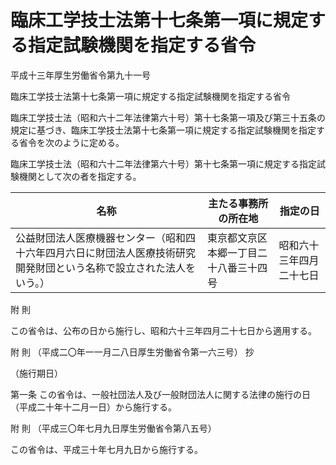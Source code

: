 # 臨床工学技士法第十七条第一項に規定する指定試験機関を指定する省令

平成十三年厚生労働省令第九十一号

臨床工学技士法第十七条第一項に規定する指定試験機関を指定する省令

臨床工学技士法（昭和六十二年法律第六十号）第十七条第一項及び第三十五条の規定に基づき、臨床工学技士法第十七条第一項に規定する指定試験機関を指定する省令を次のように定める。

臨床工学技士法（昭和六十二年法律第六十号）第十七条第一項に規定する指定試験機関として次の者を指定する。

名称 | 主たる事務所の所在地 | 指定の日  
---|---|---  
公益財団法人医療機器センター（昭和四十六年四月六日に財団法人医療技術研究開発財団という名称で設立された法人をいう。） | 東京都文京区本郷一丁目二十八番三十四号 | 昭和六十三年四月二十七日  
  
附 則

この省令は、公布の日から施行し、昭和六十三年四月二十七日から適用する。

附 則 （平成二〇年一一月二八日厚生労働省令第一六三号） 抄

（施行期日）

第一条 この省令は、一般社団法人及び一般財団法人に関する法律の施行の日（平成二十年十二月一日）から施行する。

附 則 （平成三〇年七月九日厚生労働省令第八五号）

この省令は、平成三十年七月九日から施行する。
